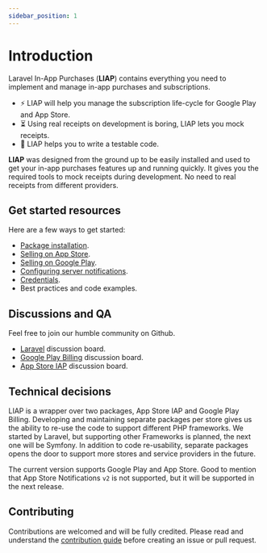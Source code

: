 ```yaml
---
sidebar_position: 1
---
```


# Introduction

Laravel In-App Purchases (**LIAP**) contains everything you need to implement
and manage in-app purchases and subscriptions.

- ⚡️ LIAP will help you manage the subscription life-cycle for Google Play and App Store.
- ⏳ Using real receipts on development is boring, LIAP lets you mock receipts.
- 🧐 LIAP helps you to write a testable code.

**LIAP** was designed from the ground up to be easily installed and used to get your in-app purchases features up and
running quickly. It gives you the required tools to mock receipts during development. No need to real receipts from
different providers.

## Get started resources

Here are a few ways to get started:

- [Package installation](/docs/get-started/installation).
- [Selling on App Store](/docs/category/app-store/).
- [Selling on Google Play](/docs/category/google-play-billing).
- [Configuring server notifications](/docs/category/server-notifications).
- [Credentials](/docs/category/credentials).
- Best practices and code examples.

## Discussions and QA

Feel free to join our humble community on Github.

- [Laravel](https://github.com/imdhemy/laravel-in-app-purchases/discussions) discussion board.
- [Google Play Billing](https://github.com/imdhemy/google-play-billing/discussions) discussion board.
- [App Store IAP](https://github.com/imdhemy/appstore-iap/discussions) discussion board.

## Technical decisions

LIAP is a wrapper over two packages, App Store IAP and Google Play Billing. Developing and maintaining separate packages
per store gives us the ability to re-use the code to support different PHP frameworks. We started by Laravel, but
supporting other Frameworks is planned, the next one will be Symfony. In addition to code re-usability, separate
packages opens the door to support more stores and service providers in the future.

The current version supports Google Play and App Store. Good to mention that App Store Notifications `v2` is not
supported, but it will be supported in the next release.

## Contributing

Contributions are welcomed and will be fully credited. Please read and understand
the [contribution guide](/docs/contributing) before creating an issue or pull request.
